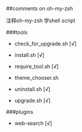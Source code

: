 ##comments on oh-my-zsh


注释oh-my-zsh 学shell script

###tools

* check_for_upgrade.sh [√]

* install.sh [√]

* require_tool.sh [√]

* theme_chooser.sh

* uninstall.sh [√]

* upgrade.sh [√]

###plugins

* web-search [√]
